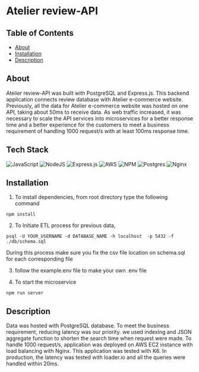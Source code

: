 # Atelier review-API

## Table of Contents
- [About](#about)
- [Installation](#installation)
- [Description](#description)

## About

Atelier review-API was built with PostgreSQL and Express.js. This backend application connects review database with Atelier e-commerce website. Previously, all the data for Atelier e-commerce website was hosted on one API, taking about 50ms to receive data. As web traffic increased, it was necessary to scale the API services into microservices for a better response time and a better experience for the customers to meet a business requirement of handling 1000 request/s with at least 100ms response time.  

## Tech Stack
![JavaScript](https://img.shields.io/badge/javascript-%23323330.svg?style=for-the-badge&logo=javascript&logoColor=%23F7DF1E)
![NodeJS](https://img.shields.io/badge/node.js-6DA55F?style=for-the-badge&logo=node.js&logoColor=white)
![Express.js](https://img.shields.io/badge/express.js-%23404d59.svg?style=for-the-badge&logo=express&logoColor=%2361DAFB)
![AWS](https://img.shields.io/badge/AWS-%23FF9900.svg?style=for-the-badge&logo=amazon-aws&logoColor=white)
![NPM](https://img.shields.io/badge/NPM-%23000000.svg?style=for-the-badge&logo=npm&logoColor=white)
![Postgres](https://img.shields.io/badge/postgres-%23316192.svg?style=for-the-badge&logo=postgresql&logoColor=white)
![Nginx](https://img.shields.io/badge/nginx-%23009639.svg?style=for-the-badge&logo=nginx&logoColor=white)

## Installation

1. To install dependencies, from root directory type the following command
  ```
npm install
```
2. To Initiate ETL process for previous data,
  ```
psql -U YOUR_USERNAME -d DATABASE_NAME -h localhost  -p 5432 -f ./db/schema.sql
```
During this process make sure you fix the csv file location on schema.sql for each corresponding file

3. follow the example.env file to make your own .env file

4. To start the microservice
```
npm run server
```

## Description
Data was hosted with PostgreSQL database. To meet the business requirement, reducing latency was our priority. we used indexing and JSON aggregate function to shorten the search time when request were made. To handle 1000 request/s, application was deployed on AWS EC2 instance with load balancing with Nginx. This application was tested with K6. In production, the latency was tested with loader.io and all the queries were handled within 20ms.
